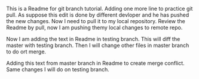 This is a Readme for git branch tutorial.
Adding one more line to practice git pull. As suppose this edit is done by different devloper and he has pushed the new changes. Now I need to pull it to my local repository.
Review the Readme by pull, now I am pushing themy local changes to remote repo.

Now I am adding the text in Readme in testing branch. This will diff the master with testing branch. Then I will change other files in master branch to do ort merge.

Adding this text from master branch in Readme to create merge conflict. Same changes I will do on testing branch.
